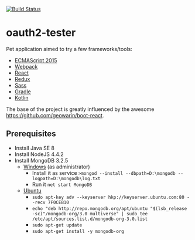 [![Build Status](https://travis-ci.org/sedovalx/oauth2-tester.svg?branch=master)](https://travis-ci.org/sedovalx/oauth2-tester)

# oauth2-tester
Pet application aimed to try a few frameworks/tools:
* [ECMAScript 2015](https://babeljs.io/docs/learn-es2015/)
* [Webpack](https://webpack.github.io/)
* [React](https://facebook.github.io/react/)
* [Redux](http://redux.js.org/)
* [Sass](http://sass-lang.com/)
* [Gradle](http://gradle.org/)
* [Kotlin](https://kotlinlang.org/)

The base of the project is greatly influenced by the awesome https://github.com/geowarin/boot-react. 

## Prerequisites
* Install Java SE 8
* Install NodeJS 4.4.2
* Install MongoDB 3.2.5
    * [Windows](http://stackoverflow.com/questions/2438055/how-to-run-mongodb-as-windows-service) (as administrator)
        * Install it as service `>mongod --install --dbpath=D:\mongodb --logpath=D:\mongodb\log.txt`
        * Run it `net start MongoDB`
    * [Ubuntu](https://www.digitalocean.com/community/tutorials/how-to-install-mongodb-on-ubuntu-14-04)
        * `sudo apt-key adv --keyserver hkp://keyserver.ubuntu.com:80 --recv 7F0CEB10`
        * `echo "deb http://repo.mongodb.org/apt/ubuntu "$(lsb_release -sc)"/mongodb-org/3.0 multiverse" | sudo tee /etc/apt/sources.list.d/mongodb-org-3.0.list`
        * `sudo apt-get update`
        * `sudo apt-get install -y mongodb-org`
